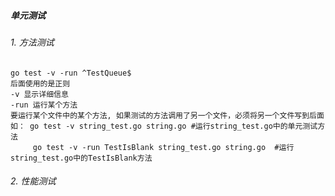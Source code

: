 ##### 单元测试

###### 1. 方法测试
```
go test -v -run ^TestQueue$ 
后面使用的是正则
-v 显示详细信息
-run 运行某个方法
要运行某个文件中的某个方法, 如果测试的方法调用了另一个文件，必须将另一个文件写到后面
如： go test -v string_test.go string.go #运行string_test.go中的单元测试方法
     go test -v -run TestIsBlank string_test.go string.go  #运行string_test.go中的TestIsBlank方法
```

###### 2. 性能测试